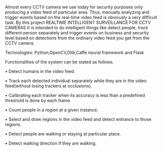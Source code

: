 

Almost every CCTV camera we use today for security purposes only producing a video feed of particular area. Thus, manually analyzing and trigger events based on the real-time video feed is obviously a very difficult task. By this project REALTIME INTELLIGENT SURVEILLANCE FOR CCTV CAMERAS
It is intended to do intelligent things like detect people, track different person separately and trigger events on business and security level based on detections from the ordinary video feed you get from the CCTV camera.

Technologies: Python,OpenCV,Dlib,Caffe neural framework and Flask


Functionalities of the system can be stated as follows.

• Detect humans in the video feed.

• Track each detected individual separately while they are in the video feed(without losing trackers at occlusions).

• Calibrating each tracker when its accuracy is less than a predefined threshold is done by each frame.

• Count people in a region at a given instance.

• Select and draw regions in the video feed and detect entrance to those regions.

• Detect people are walking or staying at particular place.

• Detect walking direction if they are walking.
